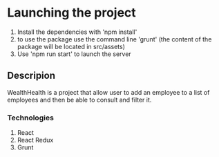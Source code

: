 # Launching the project

1. Install the dependencies with 'npm install'
2. to use the package use the command line 'grunt' (the content of the package will be located in src/assets)
3. Use 'npm run start' to launch the server

## Descripion

WealthHealth is a project that allow user to add an employee to a list of employees and then be able to consult and filter it.

### Technologies

1. React
2. React Redux
3. Grunt
